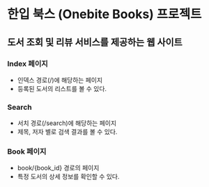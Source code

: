 # 한입 북스 (Onebite Books) 프로젝트
## 도서 조회 및 리뷰 서비스를 제공하는 웹 사이트 


### Index 페이지
- 인덱스 경로(/)에 해당하는 페이지
- 등록된 도서의 리스트를 볼 수 있다.

### Search 
- 서치 경로(/search)에 해당하는 페이지
- 제목, 저자 별로 검색 결과를 볼 수 있다.

### Book 페이지
- book/{book_id} 경로의 페이지
- 특정 도서의 상세 정보를 확인할 수 있다.
